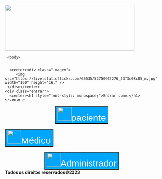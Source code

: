 <!DOCTYPE html>
<html lang="en" dir="ltr">
   <head>
       <meta charset="utf-8">
       <meta name="viewport" content="width=device-width, initial-scale=1.0">
       <meta http-equiv="X-UA-Compatible" content="IE=edge">
       <title>Tela de login 1
       </title>
       <link rel="stylesheet" href="https://cdn.jsdelivr.net/npm/bootstrap@4.0.0/dist/css/bootstrap.min.css" integrity="sha384-Gn5384xqQ1aoWXA+058RXPxPg6fy4IWvTNh0E263XmFcJlSAwiGgFAW/dAiS6JXm" crossorigin="anonymous">
       <link rel="stylesheet" href="styles.css">
   </head>
           
   <body class="corpo">
      <html>
    <img src="https://o.remove.bg/downloads/be7d6f77-2dba-4273-b51f-a90d39b2b86f/logo.png-removebg-preview.png" width="425" height="150">
     <head>
    </head>
     
     <body>
    
      
      <center><div class="imagem">
         <img src="https://live.staticflickr.com/65535/52750902276_f373c08c05_m.jpg" width="160" height="161" />
     </div></center>
    <div class="entrar">
      <center><h1 style="font-style: monospace;">Entrar como:</h1></center>
   </div>
   <div class="button"> 
<div>
   <center><button class="paciente"style="font-size: 30PX; background-color: #00a6fb;color: white"> <img src="https://live.staticflickr.com/65535/52750902276_f373c08c05_m.jpg" width="45" height="45" id="img-1">paciente</button></center>
   <br>
   </div>
<div class="medico" 
  <center><button class="medico" style="font-size: 30px;background-color: #00a6fb;color: white"><img src="https://live.staticflickr.com/65535/52750902276_f373c08c05_m.jpg" width="45" height="45" id="img-1">Médico</button></center>
  <br>
</div>

<br>
  <div class="administrador">
  <center><button class="administrador"style="font-size: 30px;background-color: #00a6fb ;color: white;"><img src="https://live.staticflickr.com/65535/52750902276_f373c08c05_m.jpg" width="45" height="45" id="img-1">Administrador</button></center>
</div>
</div> 
</div>  
<footer>
   <b>Todos os direitos reservados©2023</b>
</footer>
  </html>

           
   </body>
           
</html>
